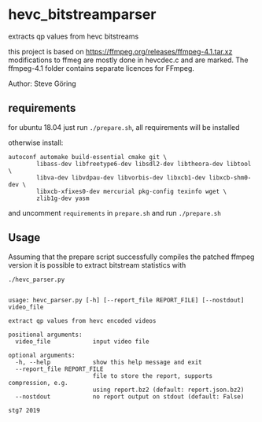 # hevc_bitstreamparser
extracts qp values from hevc bitstreams

this project is based on https://ffmpeg.org/releases/ffmpeg-4.1.tar.xz
modifications to ffmeg are mostly done in hevcdec.c and are marked.
The ffmpeg-4.1 folder contains separate licences for FFmpeg.

Author: Steve Göring

## requirements
for ubuntu 18.04 just run `./prepare.sh`, all requirements will be installed

otherwise install:
```
autoconf automake build-essential cmake git \
        libass-dev libfreetype6-dev libsdl2-dev libtheora-dev libtool \
        libva-dev libvdpau-dev libvorbis-dev libxcb1-dev libxcb-shm0-dev \
        libxcb-xfixes0-dev mercurial pkg-config texinfo wget \
        zlib1g-dev yasm
```
and uncomment `requirements` in `prepare.sh` and run `./prepare.sh`

## Usage
Assuming that the prepare script successfully compiles the patched ffmpeg version
it is possible to extract bitstream statistics with
```
./hevc_parser.py


usage: hevc_parser.py [-h] [--report_file REPORT_FILE] [--nostdout] video_file

extract qp values from hevc encoded videos

positional arguments:
  video_file            input video file

optional arguments:
  -h, --help            show this help message and exit
  --report_file REPORT_FILE
                        file to store the report, supports compression, e.g.
                        using report.bz2 (default: report.json.bz2)
  --nostdout            no report output on stdout (default: False)

stg7 2019

```